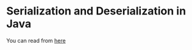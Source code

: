 # Serialization and Deserialization in Java
You can read from [here](https://medium.com/@mmertkaragoz/serialization-and-deserialization-in-java-2c74ca1cc6e3)